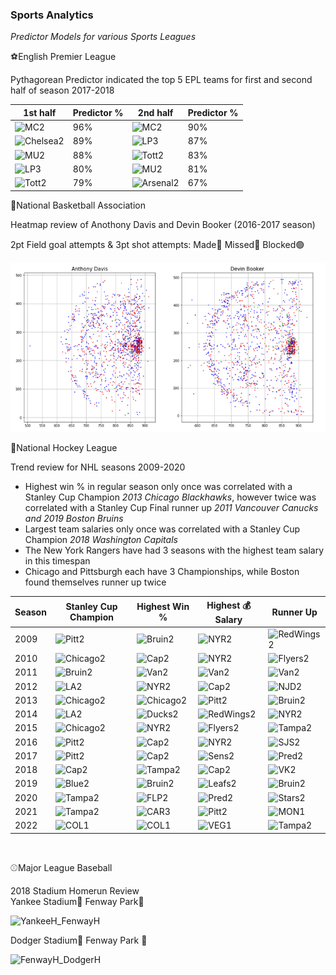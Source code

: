 ### Sports Analytics ###
*Predictor Models for various Sports Leagues*

⚽English Premier League

Pythagorean Predictor indicated the top 5 EPL teams for first and second half of season 2017-2018

| 1st half    | Predictor % | 2nd half    | Predictor % |
| ----------- | ----------- | ----------- | ----------- |
| ![MC2](https://user-images.githubusercontent.com/68663133/139309641-6b18449e-337d-426a-8022-e98516bfd34d.png)| 96%         |![MC2](https://user-images.githubusercontent.com/68663133/139309641-6b18449e-337d-426a-8022-e98516bfd34d.png)| 90%         |   
|![Chelsea2](https://user-images.githubusercontent.com/68663133/139312437-a6bbaf9a-bd8f-40a9-a461-748555aca1a7.png)| 89%         |![LP3](https://user-images.githubusercontent.com/68663133/139311162-b42a3750-55ec-4b18-97e3-f649789ca0cc.png)| 87%         |
| ![MU2](https://user-images.githubusercontent.com/68663133/139309159-56f1182f-72fa-47fc-934e-9178ccebf0cd.png)| 88%         |![Tott2](https://user-images.githubusercontent.com/68663133/139311635-57a3ace1-e859-4da7-b72d-0c1d8ff8925d.png)| 83%         |
| ![LP3](https://user-images.githubusercontent.com/68663133/139311162-b42a3750-55ec-4b18-97e3-f649789ca0cc.png)| 80%         |![MU2](https://user-images.githubusercontent.com/68663133/139309159-56f1182f-72fa-47fc-934e-9178ccebf0cd.png)| 81%         |
| ![Tott2](https://user-images.githubusercontent.com/68663133/139311635-57a3ace1-e859-4da7-b72d-0c1d8ff8925d.png)| 79%         |![Arsenal2](https://user-images.githubusercontent.com/68663133/139311840-6976120e-082e-41fc-84a8-abb76e5cd161.jpg)| 67%         |


🏀National Basketball Association

Heatmap review of Anothony Davis and Devin Booker (2016-2017 season)

2pt Field goal attempts & 3pt shot attempts:
Made🔴
Missed🔵
Blocked🟢

<img src="./AD_DB.png">

<br />

🏒National Hockey League

Trend review for NHL seasons 2009-2020

- Highest win % in regular season only once was correlated with a Stanley Cup Champion *2013 Chicago Blackhawks*, however twice was correlated with a Stanley Cup Final runner up *2011 Vancouver Canucks and 2019 Boston Bruins*
- Largest team salaries only once was correlated with a Stanley Cup Champion *2018 Washington Capitals*
- The New York Rangers have had 3 seasons with the highest team salary in this timespan
- Chicago and Pittsburgh each have 3 Championships, while Boston found themselves runner up twice


|Season| Stanley Cup Champion | Highest Win % | Highest 💰 Salary | Runner Up |
|----  | ---------------------| ------------- | ----------------- | ----------|
|2009  |![Pitt2](https://user-images.githubusercontent.com/68663133/139316852-4d5994d1-613c-45f6-8c8f-ac07dd8c56ce.jpg)|![Bruin2](https://user-images.githubusercontent.com/68663133/139318362-69188494-a426-4ef3-832c-8167393abdc8.jpg)|![NYR2](https://user-images.githubusercontent.com/68663133/139322537-eca526d8-e32e-40f6-96a5-2f1b95297c31.jpg)|![RedWings2](https://user-images.githubusercontent.com/68663133/139323439-270d0d68-bc79-4b46-a0c3-6057067c7f2c.jpg)|
|2010  |![Chicago2](https://user-images.githubusercontent.com/68663133/139317299-127e1748-62ca-45fb-990c-a6fe890a1cc4.jpg)|![Cap2](https://user-images.githubusercontent.com/68663133/139318100-abe57f0c-2424-4d46-a5ac-e0f61d47529b.jpg)|![NYR2](https://user-images.githubusercontent.com/68663133/139322537-eca526d8-e32e-40f6-96a5-2f1b95297c31.jpg)|![Flyers2](https://user-images.githubusercontent.com/68663133/139323480-0d8db156-c9c7-4ca2-a020-c199c1d754e7.jpg)|
|2011  |![Bruin2](https://user-images.githubusercontent.com/68663133/139318362-69188494-a426-4ef3-832c-8167393abdc8.jpg)|![Van2](https://user-images.githubusercontent.com/68663133/139320024-7a418f3f-a5a7-45d9-b99d-58896c5a9ade.png)|![Van2](https://user-images.githubusercontent.com/68663133/139320024-7a418f3f-a5a7-45d9-b99d-58896c5a9ade.png)|![Van2](https://user-images.githubusercontent.com/68663133/139320024-7a418f3f-a5a7-45d9-b99d-58896c5a9ade.png)|
|2012  |![LA2](https://user-images.githubusercontent.com/68663133/139317783-ff507bbd-2b28-4dbf-94bd-5ca8beeb288b.png)|![NYR2](https://user-images.githubusercontent.com/68663133/139322537-eca526d8-e32e-40f6-96a5-2f1b95297c31.jpg)|![Cap2](https://user-images.githubusercontent.com/68663133/139318100-abe57f0c-2424-4d46-a5ac-e0f61d47529b.jpg)|![NJD2](https://user-images.githubusercontent.com/68663133/139324617-39b59bc1-8a6b-4e71-8656-abd5cafe0a24.png)|
|2013  |![Chicago2](https://user-images.githubusercontent.com/68663133/139317299-127e1748-62ca-45fb-990c-a6fe890a1cc4.jpg)|![Chicago2](https://user-images.githubusercontent.com/68663133/139317299-127e1748-62ca-45fb-990c-a6fe890a1cc4.jpg)|![Pitt2](https://user-images.githubusercontent.com/68663133/139316852-4d5994d1-613c-45f6-8c8f-ac07dd8c56ce.jpg)|![Bruin2](https://user-images.githubusercontent.com/68663133/139318362-69188494-a426-4ef3-832c-8167393abdc8.jpg)|
|2014  |![LA2](https://user-images.githubusercontent.com/68663133/139317783-ff507bbd-2b28-4dbf-94bd-5ca8beeb288b.png)|![Ducks2](https://user-images.githubusercontent.com/68663133/139323794-19353074-699e-4f28-9a77-f2ba07d6b361.jpg)|![RedWings2](https://user-images.githubusercontent.com/68663133/139323439-270d0d68-bc79-4b46-a0c3-6057067c7f2c.jpg)|![NYR2](https://user-images.githubusercontent.com/68663133/139322537-eca526d8-e32e-40f6-96a5-2f1b95297c31.jpg)|
|2015  |![Chicago2](https://user-images.githubusercontent.com/68663133/139317299-127e1748-62ca-45fb-990c-a6fe890a1cc4.jpg)|![NYR2](https://user-images.githubusercontent.com/68663133/139322537-eca526d8-e32e-40f6-96a5-2f1b95297c31.jpg)|![Flyers2](https://user-images.githubusercontent.com/68663133/139323480-0d8db156-c9c7-4ca2-a020-c199c1d754e7.jpg)|![Tampa2](https://user-images.githubusercontent.com/68663133/139318795-bcbc60b6-b93d-4957-a252-0337a3117875.jpg)|
|2016  |![Pitt2](https://user-images.githubusercontent.com/68663133/139316852-4d5994d1-613c-45f6-8c8f-ac07dd8c56ce.jpg)|![Cap2](https://user-images.githubusercontent.com/68663133/139318100-abe57f0c-2424-4d46-a5ac-e0f61d47529b.jpg)|![NYR2](https://user-images.githubusercontent.com/68663133/139322537-eca526d8-e32e-40f6-96a5-2f1b95297c31.jpg)|![SJS2](https://user-images.githubusercontent.com/68663133/139325096-ddbd1563-7f91-41b9-9725-747031a9ebc3.png)|
|2017  |![Pitt2](https://user-images.githubusercontent.com/68663133/139316852-4d5994d1-613c-45f6-8c8f-ac07dd8c56ce.jpg)|![Cap2](https://user-images.githubusercontent.com/68663133/139318100-abe57f0c-2424-4d46-a5ac-e0f61d47529b.jpg)|![Sens2](https://user-images.githubusercontent.com/68663133/139323291-9bf10df0-9e8c-426f-a8e8-01475496b6f9.png)|![Pred2](https://user-images.githubusercontent.com/68663133/139322833-32df5a8d-919d-47fb-98a7-bb3d84ce8207.jpg)|
|2018  |![Cap2](https://user-images.githubusercontent.com/68663133/139318100-abe57f0c-2424-4d46-a5ac-e0f61d47529b.jpg)|![Tampa2](https://user-images.githubusercontent.com/68663133/139318795-bcbc60b6-b93d-4957-a252-0337a3117875.jpg)|![Cap2](https://user-images.githubusercontent.com/68663133/139318100-abe57f0c-2424-4d46-a5ac-e0f61d47529b.jpg)|![VK2](https://user-images.githubusercontent.com/68663133/139325314-0ec32426-ce35-42d9-b610-12abb99fbc3f.jpg)|
|2019  |![Blue2](https://user-images.githubusercontent.com/68663133/139318587-f5e47ea0-ff70-480a-97e9-d4e9ab820c00.jpg)|![Bruin2](https://user-images.githubusercontent.com/68663133/139318362-69188494-a426-4ef3-832c-8167393abdc8.jpg)|![Leafs2](https://user-images.githubusercontent.com/68663133/139322697-d636ecd0-3894-4d19-9619-b745960b7c46.jpg)|![Bruin2](https://user-images.githubusercontent.com/68663133/139318362-69188494-a426-4ef3-832c-8167393abdc8.jpg)|
|2020  |![Tampa2](https://user-images.githubusercontent.com/68663133/139318795-bcbc60b6-b93d-4957-a252-0337a3117875.jpg)|![FLP2](https://user-images.githubusercontent.com/68663133/139323880-c83a1bce-3542-4d27-87bb-c9f08b6bf6c9.png)|![Pred2](https://user-images.githubusercontent.com/68663133/139322833-32df5a8d-919d-47fb-98a7-bb3d84ce8207.jpg)|![Stars2](https://user-images.githubusercontent.com/68663133/139325383-6e3a8318-5852-4c74-b39c-97f99ca6a5bc.jpg)|
|2021  |![Tampa2](https://user-images.githubusercontent.com/68663133/139318795-bcbc60b6-b93d-4957-a252-0337a3117875.jpg)|![CAR3](https://user-images.githubusercontent.com/68663133/157333766-fc9ffca5-bf29-4067-ab3b-3dbe96b274b3.jpg)|![Pitt2](https://user-images.githubusercontent.com/68663133/139316852-4d5994d1-613c-45f6-8c8f-ac07dd8c56ce.jpg)|![MON1](https://user-images.githubusercontent.com/68663133/157334030-6d12b939-b2b0-4389-ab4b-24cfe7f593c7.jpg)
|2022  | ![COL1](https://user-images.githubusercontent.com/68663133/157334733-d03113ef-cc82-4b45-9153-acb3da8a5c3c.jpg) |![COL1](https://user-images.githubusercontent.com/68663133/157334733-d03113ef-cc82-4b45-9153-acb3da8a5c3c.jpg)|![VEG1](https://user-images.githubusercontent.com/68663133/157334833-c1aa1073-382a-4c8a-b3a6-8851f099589e.png)| ![Tampa2](https://user-images.githubusercontent.com/68663133/139318795-bcbc60b6-b93d-4957-a252-0337a3117875.jpg)| 



<br />

⚾Major League Baseball

2018 Stadium Homerun Review
<br />
Yankee Stadium🔵
Fenway Park🔴

![YankeeH_FenwayH](https://user-images.githubusercontent.com/68663133/141380786-b67d965e-543e-4670-ba72-b21dbd8a3ede.png)

Dodger Stadium🔵
Fenway Park 🔴

![FenwayH_DodgerH](https://user-images.githubusercontent.com/68663133/141380819-d3d8dec1-d019-4f66-a0f7-5827657cb433.png)





